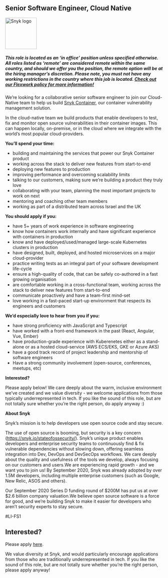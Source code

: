 Senior Software Engineer, Cloud Native
---

<img src="https://res.cloudinary.com/snyk/image/upload/v1537345894/press-kit/brand/logo-black.png" width="100" alt="Snyk logo" />

<h5><span data-sheets-formula-bar-text-style="font-size:13px;color:#000000;font-weight:normal;text-decoration:none;font-family:'Arial';font-style:normal;text-decoration-skip-ink:none;">This role is located as an ‘in office’ position unless specified otherwise. All roles listed as ‘remote’ are considered remote within the same country, and should we offer you the position, the remote option will be at the hiring manager’s discretion. Please note, you must not have any working restrictions in the country where this job is located. </span><a href="https://snyk.io/blog/introducing-flex-work-the-future-of-work-at-snyk/" target="_blank" data-sheets-formula-bar-text-link="https://snyk.io/blog/introducing-flex-work-the-future-of-work-at-snyk/" data-sheets-formula-bar-text-style="font-size:13px;color:#1155cc;font-weight:normal;text-decoration:underline;font-family:''Arial'';font-style:normal;text-decoration-skip-ink:none;">Check out our Flexwork policy for more information!</a></h5>
<p><span style="font-weight: 400;">We’re looking for a collaborative senior software engineer to join our Cloud-Native team to help us build </span><a href="https://snyk.io/product/container-vulnerability-management/"><span style="font-weight: 400;">Snyk Container</span></a><span style="font-weight: 400;">, our container vulnerability management solution.</span></p>
<p><span style="font-weight: 400;">In the cloud-native team we build products that enable developers to test, fix and monitor open source vulnerabilities in their container images. This can happen locally, on-premise, or in the cloud where we integrate with the world’s most popular cloud-providers.</span></p>
<p><strong>You’ll spend your time:</strong></p>
<ul>
<li style="font-weight: 400;"><span style="font-weight: 400;">building and maintaining the services that power our Snyk Container product</span></li>
<li style="font-weight: 400;"><span style="font-weight: 400;">working across the stack to deliver new features from start-to-end</span></li>
<li style="font-weight: 400;"><span style="font-weight: 400;">deploying new features to production</span></li>
<li style="font-weight: 400;"><span style="font-weight: 400;">improving performance and overcoming scalability limits</span></li>
<li style="font-weight: 400;"><span style="font-weight: 400;">talking to our customers, making sure we’re building a product they truly love</span></li>
<li style="font-weight: 400;"><span style="font-weight: 400;">collaborating with your team, planning the most important projects to work on next</span></li>
<li style="font-weight: 400;"><span style="font-weight: 400;">mentoring and coaching other team members</span></li>
<li style="font-weight: 400;"><span style="font-weight: 400;">working as part of a distributed team across Israel and the UK</span></li>
</ul>
<p><strong>You should apply if you:</strong></p>
<ul>
<li style="font-weight: 400;"><span style="font-weight: 400;">have 5+ years of work experience in software engineering</span></li>
<li style="font-weight: 400;"><span style="font-weight: 400;">know how containers work internally and have significant experience with containers in production</span></li>
<li style="font-weight: 400;"><span style="font-weight: 400;">know and have deployed/used/managed large-scale Kubernetes clusters in production</span></li>
<li style="font-weight: 400;"><span style="font-weight: 400;">have designed, built, deployed, and hosted microservices on a major cloud-provider&nbsp;</span></li>
<li style="font-weight: 400;"><span style="font-weight: 400;">practice writing tests as an integral part of your software development life-cycle</span></li>
<li style="font-weight: 400;"><span style="font-weight: 400;">ensure a high-quality of code, that can be safely co-authored in a fast growing organisation</span></li>
<li style="font-weight: 400;"><span style="font-weight: 400;">are comfortable working in a cross-functional team, working across the stack to deliver new features from start-to-end</span></li>
<li style="font-weight: 400;"><span style="font-weight: 400;">communicate proactively and have a team-first mind-set</span></li>
<li style="font-weight: 400;"><span style="font-weight: 400;">love working in a fast-paced start-up environment that respects its engineers and customers&nbsp;</span></li>
</ul>
<p><strong>We’d especially love to hear from you if you:</strong></p>
<ul>
<li style="font-weight: 400;"><span style="font-weight: 400;">have strong proficiency with JavaScript and Typescript</span></li>
<li style="font-weight: 400;"><span style="font-weight: 400;">have worked with a front-end framework in the past (React, Angular, Vue, Ember)</span></li>
<li style="font-weight: 400;"><span style="font-weight: 400;">have production-grade experience with Kuberenetes either as a stand-alone or as a hosted cloud-service (AWS ECS/EKS, GKE or Azure AKS)</span></li>
<li style="font-weight: 400;"><span style="font-weight: 400;">have a good track record of project leadership and mentorship of software engineers</span></li>
<li style="font-weight: 400;"><span style="font-weight: 400;">Have a strong community involvement (open-source, conferences, meetups, etc)</span></li>
</ul>
<p><strong>Interested?</strong></p>
<p><span style="font-weight: 400;">Please apply below! We care deeply about the warm, inclusive environment we’ve created and we value diversity - we welcome applications from those typically underrepresented in tech. If you like the sound of this role, but are not totally sure whether you’re the right person, do apply anyway :)</span></p>
<p><strong>About Snyk</strong></p>
<p>Snyk’s mission is to help developers use open source code and stay secure.</p>
<p>The use of open source is booming, but security is a key concern (<a class="c-link" href="https://snyk.io/stateofossecurity/" target="_blank" data-stringify-link="https://snyk.io/stateofossecurity/" data-sk="tooltip_parent">https://snyk.io/stateofossecurity/</a>). Snyk’s unique product enables developers and enterprise security teams to continuously find &amp; fix vulnerable dependencies without slowing down, offering seamless integration into Dev, DevOps and DevSecOps workflows. We care deeply about the quality and usefulness of the tools we develop, always focusing on our customers and users.We are experiencing rapid growth - and we want you to join us! By September 2020, Snyk was already adopted by over 1.5M developers, including multiple enterprise customers (such as Google, New Relic, ASOS and others).</p>
<p>Our September 2020 Series D funding round of $200M has put us at over $2.6 billion company valuation.We believe open source software is a force for good, and we’re building Snyk to make it easier for developers who aren’t security experts to stay secure.</p>
<p><span style="font-weight: 400;">#LI-FS1</span></p>

Interested?
---

Please apply [here](https://boards.greenhouse.io/snyk/jobs/4976777002#app).

We value diversity at Snyk, and would particularly encourage applications from those who are traditionally underrepresented in tech.
If you like the sound of this role, but are not totally sure whether you’re the right person, please apply anyway!
